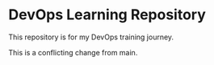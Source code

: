 # DevOps Learning Repository  
This repository is for my DevOps training journey.

This is a conflicting change from main.
